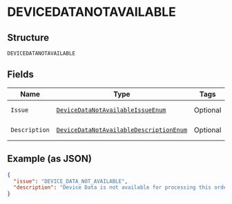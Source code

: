 
# DEVICEDATANOTAVAILABLE

## Structure

`DEVICEDATANOTAVAILABLE`

## Fields

| Name | Type | Tags | Description | Getter | Setter |
|  --- | --- | --- | --- | --- | --- |
| `Issue` | [`DeviceDataNotAvailableIssueEnum`](../../doc/models/device-data-not-available-issue-enum.md) | Optional | - | DeviceDataNotAvailableIssueEnum getIssue() | setIssue(DeviceDataNotAvailableIssueEnum issue) |
| `Description` | [`DeviceDataNotAvailableDescriptionEnum`](../../doc/models/device-data-not-available-description-enum.md) | Optional | - | DeviceDataNotAvailableDescriptionEnum getDescription() | setDescription(DeviceDataNotAvailableDescriptionEnum description) |

## Example (as JSON)

```json
{
  "issue": "DEVICE_DATA_NOT_AVAILABLE",
  "description": "Device Data is not available for processing this order. The PayPal-Client-Metadata-Id header value sent during `Create Order` api call is either missing or incorrect or there was an error in collecting required data. Please verify if appropriate value for PayPal-Client-Metadata-Id header is being sent during 'Create Order' api call. Please note this error only applies to payment_source.pay_upon_invoice at the moment."
}
```

